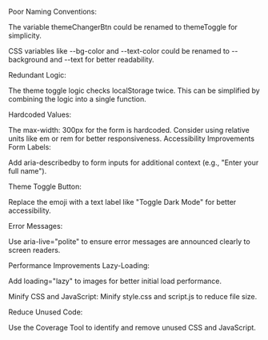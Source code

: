 Poor Naming Conventions:

The variable themeChangerBtn could be renamed to themeToggle for simplicity.

CSS variables like --bg-color and --text-color could be renamed to --background and --text for better readability.

Redundant Logic:

The theme toggle logic checks localStorage twice. This can be simplified by combining the logic into a single function.

Hardcoded Values:

The max-width: 300px for the form is hardcoded. Consider using relative units like em or rem for better responsiveness.
Accessibility Improvements
Form Labels:

Add aria-describedby to form inputs for additional context (e.g., "Enter your full name").

Theme Toggle Button:

Replace the emoji with a text label like "Toggle Dark Mode" for better accessibility.

Error Messages:

Use aria-live="polite" to ensure error messages are announced clearly to screen readers.

Performance Improvements
Lazy-Loading:

Add loading="lazy" to images for better initial load performance.

Minify CSS and JavaScript:
Minify style.css and script.js to reduce file size.

Reduce Unused Code:

Use the Coverage Tool to identify and remove unused CSS and JavaScript.
